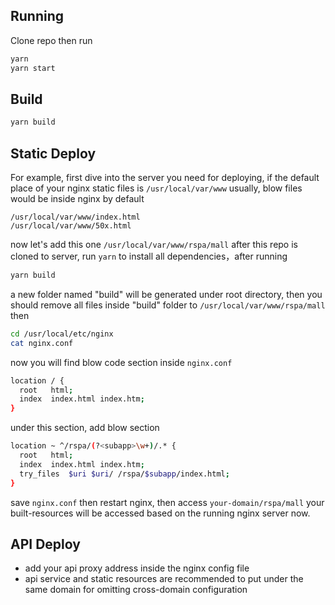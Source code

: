 ## Running
Clone repo then run
```sh
yarn
yarn start
```

## Build
```sh
yarn build
```
## Static Deploy
For example, first dive into the server you need for deploying, if the default place of your nginx static files is
`/usr/local/var/www`
usually, blow files would be inside nginx by default
```
/usr/local/var/www/index.html
/usr/local/var/www/50x.html
```
now let's add this one
`/usr/local/var/www/rspa/mall`
after this repo is cloned to server, run `yarn` to install all dependencies，after running
```sh
yarn build
```
a new folder named "build" will be generated under root directory, then you should remove all files inside "build" folder to
`/usr/local/var/www/rspa/mall`
then
```sh
cd /usr/local/etc/nginx
cat nginx.conf
```
now you will find blow code section inside `nginx.conf`
```sh
location / {
  root   html;
  index  index.html index.htm;
}
```
under this section, add blow section
```sh
location ~ ^/rspa/(?<subapp>\w+)/.* {
  root   html;
  index  index.html index.htm;
  try_files  $uri $uri/ /rspa/$subapp/index.html;
}
```
save `nginx.conf` then restart nginx, then access `your-domain/rspa/mall`
your built-resources will be accessed based on the running nginx server now.

## API Deploy
- add your api proxy address inside the nginx config file
- api service and static resources are recommended to put under the same domain for omitting cross-domain configuration


